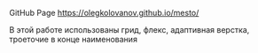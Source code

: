 GitHub Page  https://olegkolovanov.github.io/mesto/

В этой работе использованы грид, флекс, адаптивная верстка, троеточие в конце наименования